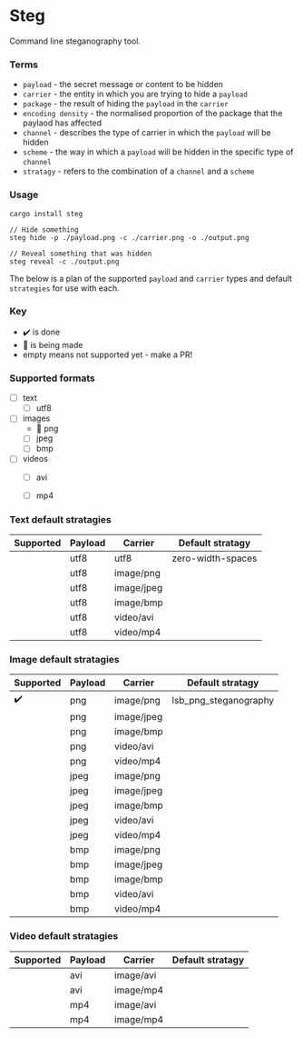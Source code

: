 
# Steg

Command line steganography tool.


### Terms
  - `payload` - the secret message or content to be hidden
  - `carrier` - the entity in which you are trying to hide a `payload`
  - `package` - the result of hiding the `payload` in the `carrier`
  - `encoding density` - the normalised proportion of the package that the paylaod has affected
  - `channel` - describes the type of carrier in which the `payload` will be hidden
  - `scheme` - the way in which a `payload` will be hidden in the specific type of `channel`
  - `stratagy` - refers to the combination of a `channel` and a `scheme`


### Usage

```
cargo install steg

// Hide something
steg hide -p ./payload.png -c ./carrier.png -o ./output.png

// Reveal something that was hidden
steg reveal -c ./output.png

```

The below is a plan of the supported `payload` and `carrier` types and default `strategies` for use with each.


### Key
  - :heavy_check_mark: is done
  - :hammer: is being made
  - empty means not supported yet - make a PR!


### Supported formats

 - [ ] text
    - [ ] utf8
 - [ ] images
    - :hammer: png
    - [ ] jpeg
    - [ ] bmp
 - [ ] videos
    - [ ] avi
    - [ ] mp4


### Text default stratagies

| Supported     | Payload       | Carrier       | Default stratagy   |
| ------------- | ------------- | ------------- | ------------------ | 
|               | utf8          | utf8          | zero-width-spaces  |
|               | utf8          | image/png     |                    |
|               | utf8          | image/jpeg    |                    |
|               | utf8          | image/bmp     |                    |
|               | utf8          | video/avi     |                    |
|               | utf8          | video/mp4     |                    |


### Image default stratagies

| Supported          | Payload       | Carrier       | Default stratagy      |
| ------------------ | ------------- | ------------- | --------------------- | 
| :heavy_check_mark: | png           | image/png     | lsb_png_steganography |
|                    | png           | image/jpeg    |                       |
|                    | png           | image/bmp     |                       |
|                    | png           | video/avi     |                       |
|                    | png           | video/mp4     |                       |
|                    | jpeg          | image/png     |                       |
|                    | jpeg          | image/jpeg    |                       |
|                    | jpeg          | image/bmp     |                       |
|                    | jpeg          | video/avi     |                       |
|                    | jpeg          | video/mp4     |                       |
|                    | bmp           | image/png     |                       |
|                    | bmp           | image/jpeg    |                       |
|                    | bmp           | image/bmp     |                       |
|                    | bmp           | video/avi     |                       |
|                    | bmp           | video/mp4     |                       |


### Video default stratagies

| Supported     | Payload       | Carrier       | Default stratagy   |
| ------------- | ------------- | ------------- | ------------------ |
|               | avi           | image/avi     |                    |
|               | avi           | image/mp4     |                    |
|               | mp4           | image/avi     |                    |
|               | mp4           | image/mp4     |                    |
